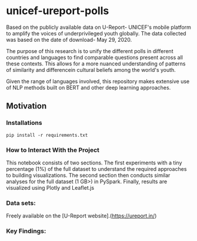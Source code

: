 # unicef-ureport-polls
 Based on the publicly available data on U-Report- UNICEF's mobile platform to amplify the voices of underprivileged youth globally.
 The data collected was based on the date of download- May 29, 2020. 
 
 The purpose of this research is to unify the different polls in different countries and languages to find comparable questions present across all these contexts. This allows for a more nuanced understanding of patterns of similarity and differencein cultural beliefs among the world's youth. 
 
 Given the range of languages involved, this repository makes extensive use of NLP methods built on BERT and other deep learning approaches. 
 
## Motivation

### Installations


```pip install -r requirements.txt```

### How to Interact With the Project
This notebook consists of two sections. The first experiments with a tiny percentage (1%) of the full dataset to understand the required approaches to building visualizations. The second section then conducts similar analyses for the full dataset (1 GB>) in PySpark. Finally, results are visualized using Plotly and Leaflet.js


### Data sets:
Freely available on the [U-Report website].(https://ureport.in/)

### Key Findings:
